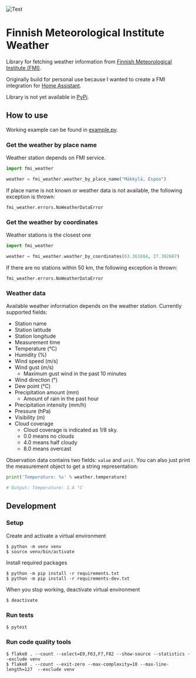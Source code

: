 ![Test](https://github.com/saaste/fmi-weather/workflows/Test/badge.svg?branch=master)

# Finnish Meteorological Institute Weather
Library for fetching weather information from
[Finnish Meteorological Institute (FMI)](https://en.ilmatieteenlaitos.fi/open-data). 

Originally build for personal use because I wanted to create a FMI integration for
[Home Assistant](https://www.home-assistant.io/).

Library is not yet available in [PyPi](https://pypi.org/).

## How to use

Working example can be found in [example.py](example.py).

### Get the weather by place name

Weather station depends on FMI service.
```python
import fmi_weather

weather = fmi_weather.weather_by_place_name("Mäkkylä, Espoo")
```

If place name is not known or weather data is not available, the following exception is thrown:
```
fmi_weather.errors.NoWeatherDataError
```

### Get the weather by coordinates

Weather stations is the closest one
```python
import fmi_weather

weather = fmi_weather.weather_by_coordinates(63.361604, 27.392607)
```

If there are no stations within 50 km, the following exception is thrown:
```
fmi_weather.errors.NoWeatherDataError
```


### Weather data
Available weather information depends on the weather station. Currently supported fields: 
- Station name
- Station latitude
- Station longitude
- Measurement time
- Temperature (°C)
- Humidity (%)
- Wind speed (m/s)
- Wind gust (m/s)
  - Maximum gust wind in the past 10 minutes
- Wind direction (°)
- Dew point (°C)
- Precipitation amount (mm)
  - Amount of rain in the past hour
- Precipitation intensity (mm/h)
- Pressure (hPa)
- Visibility (m)
- Cloud coverage
  - Cloud coverage is indicated as 1/8 sky.
  - 0.0 means no clouds
  - 4.0 means half cloudy
  - 8.0 means overcast

Observation data contains two fields: `value` and `unit`. You can also just print the measurement object to get a string
representation:
```python
print('Temperature: %s' % weather.temperature)

# Output: Temperature: 1.4 °C
```

## Development

### Setup
Create and activate a virtual environment
```
$ python -m venv venv
$ source venv/bin/activate
```

Install required packages
```
$ python -m pip install -r requirements.txt
$ python -m pip install -r requirements-dev.txt
```

When you stop working, deactivate virtual environment
```
$ deactivate
```

### Run tests
```
$ pytest
```

### Run code quality tools
```
$ flake8 . --count --select=E9,F63,F7,F82 --show-source --statistics --exclude venv
$ flake8 . --count --exit-zero --max-complexity=10 --max-line-length=127  --exclude venv
```
